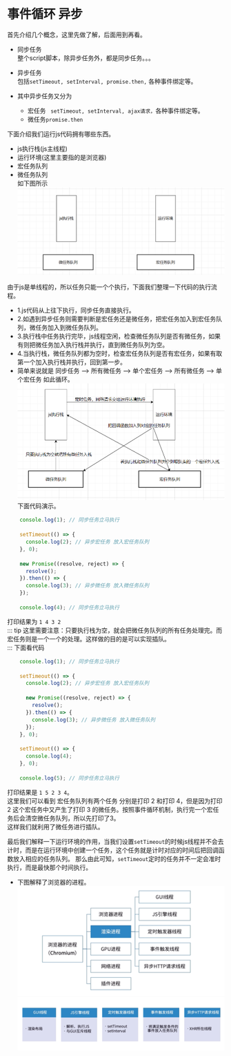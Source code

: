 # 事件循环 异步

首先介绍几个概念，这里先做了解，后面用到再看。
* 同步任务   
  整个script脚本，除异步任务外，都是同步任务。。。

* 异步任务   
  包括`setTimeout, setInterval, promise.then,` 各种事件绑定等。  


* 其中异步任务又分为
  * 宏任务
   ` setTimeout, setInterval, ajax请求，`各种事件绑定等。
  * 微任务`promise.then`


下面介绍我们运行js代码拥有哪些东西。  
* js执行栈(js主线程)  
* 运行环境(这里主要指的是浏览器)  
* 宏任务队列  
* 微任务队列   
  如下图所示
![alt 属性文本](./image/Snipaste_2023-01-08_12-02-34.png)

由于js是单线程的，所以任务只能一个个执行，下面我们整理一下代码的执行流程。    
* 1.js代码从上往下执行，同步任务直接执行。
* 2.如遇到异步任务则需要判断是宏任务还是微任务，把宏任务加入到宏任务队列，微任务加入到微任务队列。
* 3.执行栈中任务执行完毕，js线程空闲，检查微任务队列是否有微任务，如果有则把微任务加入执行栈并执行，直到微任务队列为空。
* 4.当执行栈，微任务队列都为空时，检查宏任务队列是否有宏任务，如果有取第一个加入执行栈并执行，回到第一步。
* 简单来说就是  同步任务 --> 所有微任务 --> 单个宏任务 --> 所有微任务 --> 单个宏任务 如此循环。  
  ![alt 属性文本](./image/Snipaste_2023-01-08_13-57-55.png)
下面代码演示。
```js
    console.log(1); // 同步任务立马执行

    setTimeout(() => {
      console.log(2); // 异步宏任务 放入宏任务队列
    }, 0);

    new Promise((resolve, reject) => {
      resolve();
    }).then(() => {
      console.log(3); // 异步微任务 放入微任务队列
    });

    console.log(4); // 同步任务立马执行
```
打印结果为 `1 4 3 2 `    
::: tip
这里需要注意：只要执行栈为空，就会把微任务队列的所有任务处理完。而宏任务则是一个一个的处理。这样做的目的是可以实现插队。  
:::
下面看代码  
```js
    console.log(1); // 同步任务立马执行

    setTimeout(() => {
      console.log(2); // 异步宏任务 放入宏任务队列

      new Promise((resolve, reject) => {
        resolve();
      }).then(() => {
        console.log(3); // 异步微任务 放入微任务队列
      });
    }, 0);

    setTimeout(() => {
      console.log(4);
    }, 0);

    console.log(5); // 同步任务立马执行
```
打印结果是 `1 5 2 3 4`。   
这里我们可以看到 宏任务队列有两个任务 分别是打印 2 和打印 4，但是因为打印 2 这个宏任务中又产生了打印 3 的微任务。按照事件循环机制，执行完一个宏任务后会清空微任务队列，所以先打印了3。   
这样我们就利用了微任务进行插队。  

最后我们解释一下运行环境的作用，当我们设置`setTimeout`的时候js线程并不会去计时，而是在运行环境中创建一个任务，这个任务就是计时对应的时间后把回调函数放入相应的任务队列。
那么由此可知，`setTimeout`定时的任务并不一定会准时执行，而是最快那个时间执行。  
* 下图解释了浏览器的进程。
  ![alt 属性文本](./image/111.png)
  ![alt 属性文本](./image/222.png)
